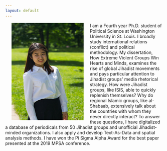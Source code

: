 ```yaml
---
layout: default
---
```


<img align="left" src="files/portrait.jpg" hspace="20"  width="230" height="309" >

<p> I am a Fourth year Ph.D. student of Political Science at Washington University in St. Louis. I broadly study international relations (conflict) and political methodology. My dissertation, How Extreme Violent Groups Win Hearts and Minds, examines the rise of global Jihadist movements and pays particular attention to Jihadist groups' media rhetorical strategy. How were Jihadist groups, like ISIS, able to quickly replenish themselves? Why do regional Islamic groups, like al-Shabaab, extensively talk about the countries with whom they never directly interact? To answer these questions, I have digitalized a database of periodicals from 50 Jihadist groups and unofficial Jihadist-minded organizations. I also apply and develop Text-As-Data and spatial analysis methods. I have won the Pi Sigma Alpha Award for the best paper presented at the 2019 MPSA conference.</p>
